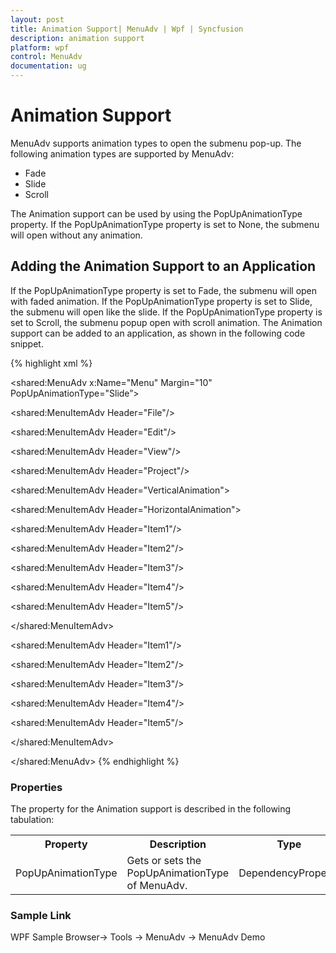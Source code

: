 ```yaml
---
layout: post
title: Animation Support| MenuAdv | Wpf | Syncfusion
description: animation support
platform: wpf
control: MenuAdv
documentation: ug
---
```


# Animation Support

MenuAdv supports animation types to open the submenu pop-up. The following animation types are supported by MenuAdv:

* Fade
* Slide
* Scroll

The Animation support can be used by using the PopUpAnimationType property. If the PopUpAnimationType property is set to None, the submenu will open without any animation.

## Adding the Animation Support to an Application

If the PopUpAnimationType property is set to Fade, the submenu will open with faded animation. If the PopUpAnimationType property is set to Slide, the submenu will open like the slide. If the PopUpAnimationType property is set to Scroll, the submenu popup open with scroll animation. The Animation support can be added to an application, as shown in the following code snippet.

{% highlight xml %}




<shared:MenuAdv x:Name="Menu" Margin="10" PopUpAnimationType="Slide”>

<shared:MenuItemAdv Header="File"/>

<shared:MenuItemAdv Header="Edit"/>

<shared:MenuItemAdv Header="View"/>

<shared:MenuItemAdv Header="Project"/>

<shared:MenuItemAdv Header="VerticalAnimation">

<shared:MenuItemAdv Header="HorizontalAnimation">

<shared:MenuItemAdv Header="Item1"/>

<shared:MenuItemAdv Header="Item2"/>

<shared:MenuItemAdv Header="Item3"/>

<shared:MenuItemAdv Header="Item4"/>

<shared:MenuItemAdv Header="Item5"/>

</shared:MenuItemAdv>

<shared:MenuItemAdv Header="Item1"/>

<shared:MenuItemAdv Header="Item2"/>

<shared:MenuItemAdv Header="Item3"/>

<shared:MenuItemAdv Header="Item4"/>

<shared:MenuItemAdv Header="Item5"/>

</shared:MenuItemAdv>

</shared:MenuAdv>
{% endhighlight %}


### Properties

The property for the Animation support is described in the following tabulation:



<table>
<tr>
<th>
Property </th><th>
Description </th><th>
Type </th><th>
Data Type </th></tr>
<tr>
<td>
PopUpAnimationType</td><td>
Gets or sets the PopUpAnimationType of MenuAdv.</td><td>
DependencyProperty</td><td>
PopUpAnimationType(None)</td></tr>
</table>


### Sample Link

WPF Sample Browser-> Tools -> MenuAdv -> MenuAdv Demo


